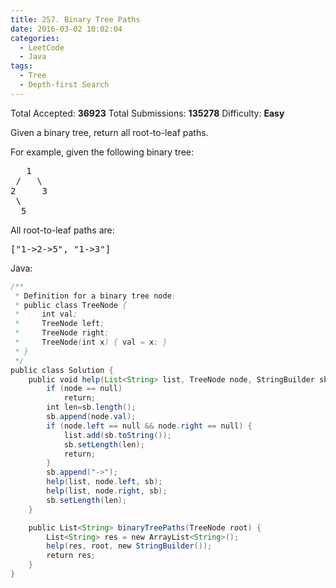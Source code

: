 ```yaml
---
title: 257. Binary Tree Paths
date: 2016-03-02 10:02:04
categories:
  - LeetCode
  - Java
tags:
  - Tree
  - Depth-first Search
---
```


Total Accepted: **36923**
Total Submissions: **135278**
Difficulty: **Easy**

Given a binary tree, return all root-to-leaf paths.

For example, given the following binary tree:

<pre>   1
 /   \
2     3
 \
  5</pre>

All root-to-leaf paths are:
<pre>["1->2->5", "1->3"]</pre>

<!-- more -->

Java:

``` java
/**
 * Definition for a binary tree node.
 * public class TreeNode {
 *     int val;
 *     TreeNode left;
 *     TreeNode right;
 *     TreeNode(int x) { val = x; }
 * }
 */
public class Solution {
    public void help(List<String> list, TreeNode node, StringBuilder sb) {
        if (node == null)
            return;
        int len=sb.length();
        sb.append(node.val);
        if (node.left == null && node.right == null) {                
            list.add(sb.toString());
            sb.setLength(len);
            return;
        }
        sb.append("->");
        help(list, node.left, sb);
        help(list, node.right, sb);
        sb.setLength(len);
    }

    public List<String> binaryTreePaths(TreeNode root) {
        List<String> res = new ArrayList<String>();
        help(res, root, new StringBuilder());
        return res;
    }
}
```